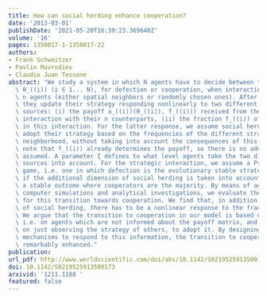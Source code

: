 ```yaml
---
title: How can social herding enhance cooperation?
date: '2013-03-01'
publishDate: '2021-05-20T16:39:23.369640Z'
volume: '16'
pages: 1350017-1-1350017-22
authors:
- Frank Schweitzer
- Pavlin Mavrodiev
- Claudio Juan Tessone
abstract: "We study a system in which N agents have to decide between two strategies\
  \ θ_((i)) (i ∈ 1... N), for defection or cooperation, when interacting with other\
  \ n agents (either spatial neighbors or randomly chosen ones). After each round,\
  \ they update their strategy responding nonlinearly to two different information\
  \ sources: (i) the payoff a_((i))(θ_((i)), f_((i))) received from the strategic\
  \ interaction with their n counterparts, (ii) the fraction f_((i)) of cooperators\
  \ in this interaction. For the latter response, we assume social herding, i.e. agents\
  \ adopt their strategy based on the frequencies of the different strategies in their\
  \ neighborhood, without taking into account the consequences of this decision. We\
  \ note that f_((i)) already determines the payoff, so there is no additional information\
  \ assumed. A parameter ζ defines to what level agents take the two different information\
  \ sources into account. For the strategic interaction, we assume a Prisoner's Dilemma\
  \ game, i.e. one in which defection is the evolutionary stable strategy. However,\
  \ if the additional dimension of social herding is taken into account, we find instead\
  \ a stable outcome where cooperators are the majority. By means of agent - based\
  \ computer simulations and analytical investigations, we evaluate the critical conditions\
  \ for this transition towards cooperation. We find that, in addition to a high degree\
  \ of social herding, there has to be a nonlinear response to the fraction of cooperators.\
  \ We argue that the transition to cooperation in our model is based on less information,\
  \ i.e. on agents which are not informed about the payoff matrix, and therefore rely\
  \ on just observing the strategy of others, to adopt it. By designing the right\
  \ mechanisms to respond to this information, the transition to cooperation can be\
  \ remarkably enhanced."
publication:
url_pdf: http://www.worldscientific.com/doi/abs/10.1142/S0219525913500173
doi: 10.1142/S0219525913500173
arxivid: '1211.1188 '
featured: false
---
```

